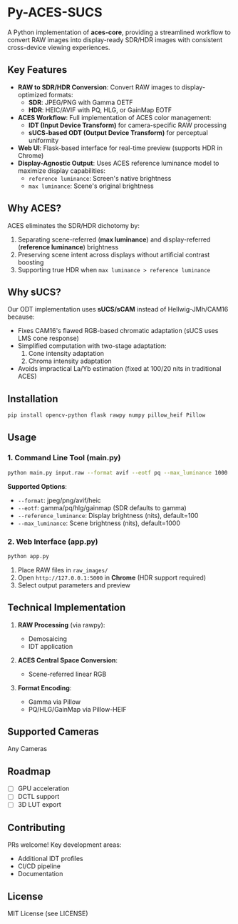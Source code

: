 
# Py-ACES-SUCS

A Python implementation of **aces-core**, providing a streamlined workflow to convert RAW images into display-ready SDR/HDR images with consistent cross-device viewing experiences.

## Key Features
- **RAW to SDR/HDR Conversion**: Convert RAW images to display-optimized formats:
  - **SDR**: JPEG/PNG with Gamma OETF
  - **HDR**: HEIC/AVIF with PQ, HLG, or GainMap EOTF
- **ACES Workflow**: Full implementation of ACES color management:
  - **IDT (Input Device Transform)** for camera-specific RAW processing
  - **sUCS-based ODT (Output Device Transform)** for perceptual uniformity
- **Web UI**: Flask-based interface for real-time preview (supports HDR in Chrome)
- **Display-Agnostic Output**: Uses ACES reference luminance model to maximize display capabilities:
  - `reference luminance`: Screen's native brightness
  - `max luminance`: Scene's original brightness

## Why ACES?
ACES eliminates the SDR/HDR dichotomy by:
1. Separating scene-referred (**max luminance**) and display-referred (**reference luminance**) brightness
2. Preserving scene intent across displays without artificial contrast boosting
3. Supporting true HDR when `max luminance > reference luminance`

## Why sUCS?
Our ODT implementation uses **sUCS/sCAM** instead of Hellwig-JMh/CAM16 because:
- Fixes CAM16's flawed RGB-based chromatic adaptation (sUCS uses LMS cone response)
- Simplified computation with two-stage adaptation:
  1. Cone intensity adaptation
  2. Chroma intensity adaptation
- Avoids impractical La/Yb estimation (fixed at 100/20 nits in traditional ACES)

## Installation
```bash
pip install opencv-python flask rawpy numpy pillow_heif Pillow
```

## Usage
### 1. Command Line Tool (main.py)
```bash
python main.py input.raw --format avif --eotf pq --max_luminance 1000
```
**Supported Options**:
- `--format`: jpeg/png/avif/heic
- `--eotf`: gamma/pq/hlg/gainmap (SDR defaults to gamma)
- `--reference_luminance`: Display brightness (nits), default=100
- `--max_luminance`: Scene brightness (nits), default=1000

### 2. Web Interface (app.py)
```bash
python app.py
```
1. Place RAW files in `raw_images/`
2. Open `http://127.0.0.1:5000` in **Chrome** (HDR support required)
3. Select output parameters and preview

## Technical Implementation
1. **RAW Processing** (via rawpy):
   - Demosaicing
   - IDT application
2. **ACES Central Space Conversion**:
   - Scene-referred linear RGB

3. **Format Encoding**:
   - Gamma  via Pillow
   - PQ/HLG/GainMap via Pillow-HEIF

## Supported Cameras
Any Cameras

## Roadmap
- [ ] GPU acceleration
- [ ] DCTL support
- [ ] 3D LUT export

## Contributing
PRs welcome! Key development areas:
- Additional IDT profiles
- CI/CD pipeline
- Documentation

## License
MIT License (see LICENSE)

